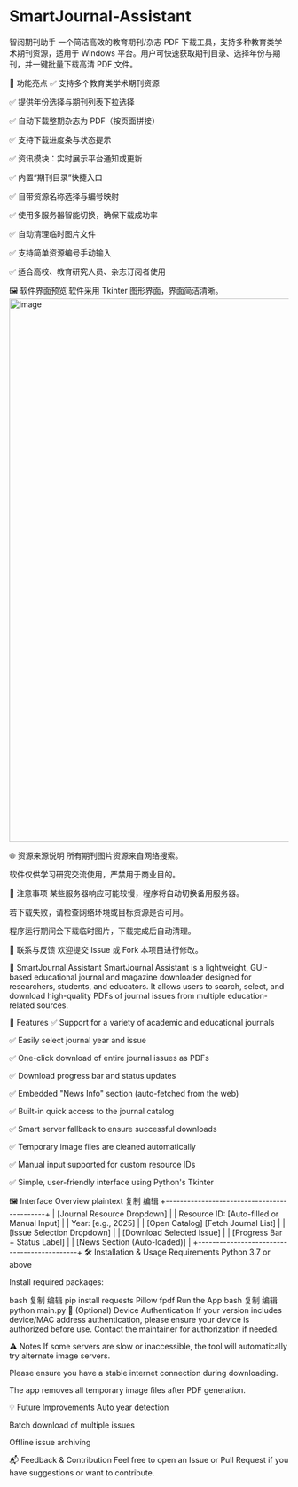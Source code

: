 # SmartJournal-Assistant
智阅期刊助手
一个简洁高效的教育期刊/杂志 PDF 下载工具，支持多种教育类学术期刊资源，适用于 Windows 平台。用户可快速获取期刊目录、选择年份与期刊，并一键批量下载高清 PDF 文件。

🎯 功能亮点
✅ 支持多个教育类学术期刊资源

✅ 提供年份选择与期刊列表下拉选择

✅ 自动下载整期杂志为 PDF（按页面拼接）

✅ 支持下载进度条与状态提示

✅ 资讯模块：实时展示平台通知或更新

✅ 内置“期刊目录”快捷入口

✅ 自带资源名称选择与编号映射

✅ 使用多服务器智能切换，确保下载成功率

✅ 自动清理临时图片文件

✅ 支持简单资源编号手动输入

✅ 适合高校、教育研究人员、杂志订阅者使用

🖼️ 软件界面预览
软件采用 Tkinter 图形界面，界面简洁清晰。
<img width="1038" height="980" alt="image" src="https://github.com/user-attachments/assets/dd39860d-3bef-41d1-a3c0-26e917544252" />

🌐 资源来源说明
所有期刊图片资源来自网络搜索。

软件仅供学习研究交流使用，严禁用于商业目的。

📌 注意事项
某些服务器响应可能较慢，程序将自动切换备用服务器。

若下载失败，请检查网络环境或目标资源是否可用。

程序运行期间会下载临时图片，下载完成后自动清理。

💬 联系与反馈
欢迎提交 Issue 或 Fork 本项目进行修改。

📰 SmartJournal Assistant
SmartJournal Assistant is a lightweight, GUI-based educational journal and magazine downloader designed for researchers, students, and educators. It allows users to search, select, and download high-quality PDFs of journal issues from multiple education-related sources.

🚀 Features
✅ Support for a variety of academic and educational journals

✅ Easily select journal year and issue

✅ One-click download of entire journal issues as PDFs

✅ Download progress bar and status updates

✅ Embedded "News Info" section (auto-fetched from the web)

✅ Built-in quick access to the journal catalog

✅ Smart server fallback to ensure successful downloads

✅ Temporary image files are cleaned automatically

✅ Manual input supported for custom resource IDs

✅ Simple, user-friendly interface using Python's Tkinter

🖼️ Interface Overview
plaintext
复制
编辑
+--------------------------------------------+
| [Journal Resource Dropdown]                |
| Resource ID: [Auto-filled or Manual Input] |
| Year: [e.g., 2025]                         |
| [Open Catalog] [Fetch Journal List]        |
| [Issue Selection Dropdown]                 |
| [Download Selected Issue]                 |
| [Progress Bar + Status Label]              |
| [News Section (Auto-loaded)]              |
+--------------------------------------------+
🛠️ Installation & Usage
Requirements
Python 3.7 or above

Install required packages:

bash
复制
编辑
pip install requests Pillow fpdf
Run the App
bash
复制
编辑
python main.py
🔐 (Optional) Device Authentication
If your version includes device/MAC address authentication, please ensure your device is authorized before use. Contact the maintainer for authorization if needed.

⚠️ Notes
If some servers are slow or inaccessible, the tool will automatically try alternate image servers.

Please ensure you have a stable internet connection during downloading.

The app removes all temporary image files after PDF generation.

💡 Future Improvements
Auto year detection

Batch download of multiple issues

Offline issue archiving

📬 Feedback & Contribution
Feel free to open an Issue or Pull Request if you have suggestions or want to contribute.
